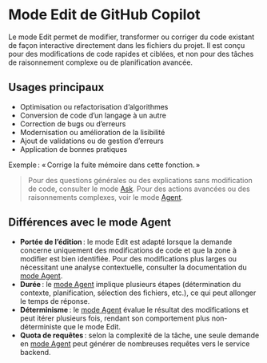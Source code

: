 # Mode Edit de GitHub Copilot

Le mode Edit permet de modifier, transformer ou corriger du code existant de façon interactive directement dans les fichiers du projet. Il est conçu pour des modifications de code rapides et ciblées, et non pour des tâches de raisonnement complexe ou de planification avancée.

## Usages principaux

- Optimisation ou refactorisation d’algorithmes
- Conversion de code d’un langage à un autre
- Correction de bugs ou d’erreurs
- Modernisation ou amélioration de la lisibilité
- Ajout de validations ou de gestion d’erreurs
- Application de bonnes pratiques

Exemple : « Corrige la fuite mémoire dans cette fonction. »

> Pour des questions générales ou des explications sans modification de code, consulter le mode [Ask](./mode-ask.md). Pour des actions avancées ou des raisonnements complexes, voir le mode [Agent](./mode-agent.md).

## Différences avec le mode Agent

- **Portée de l’édition** : le mode Edit est adapté lorsque la demande concerne uniquement des modifications de code et que la zone à modifier est bien identifiée. Pour des modifications plus larges ou nécessitant une analyse contextuelle, consulter la documentation du [mode Agent](./mode-agent.md).
- **Durée** : le [mode Agent](./mode-agent.md) implique plusieurs étapes (détermination du contexte, planification, sélection des fichiers, etc.), ce qui peut allonger le temps de réponse.
- **Déterminisme** : le [mode Agent](./mode-agent.md) évalue le résultat des modifications et peut itérer plusieurs fois, rendant son comportement plus non-déterministe que le mode Edit.
- **Quota de requêtes** : selon la complexité de la tâche, une seule demande en [mode Agent](./mode-agent.md) peut générer de nombreuses requêtes vers le service backend.
